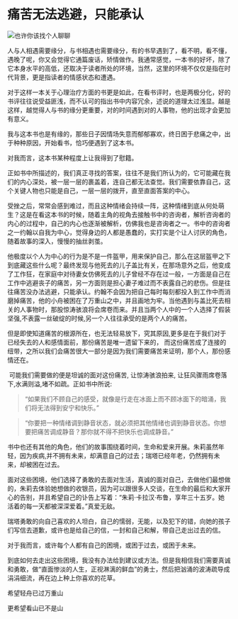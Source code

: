 # 痛苦无法逃避，只能承认

![也许你该找个人聊聊](https://s2.loli.net/2023/03/08/GxVb9OyJTRklpLP.png)

人与人相遇需要缘分，与书相遇也需要缘分，有的书早遇到了，看不明，看不懂，遇晚了呢，你又会觉得它通篇废话，矫情做作。我通常感觉，一本书的好坏，除了它本身水平的高低，还取决于读者所处的环境，当然，这里的环境不仅仅是指在时代背景，更是指读者的情感状态和遭遇。

对于这样一本关于心理治疗方面的书更是如此，在看书评时，也是两极分化，好的书评往往说受益匪浅，而不认可的指出书中内容冗余，述说的道理太过浅显。越是这样，越觉得人与书的缘分更重要，对的时间遇到对的人事物，他的出现才会更加有意义。

我与这本书也是有缘的，那些日子因情场失意而郁郁寡欢，终日困于悲痛之中，出于种种原因，开始看书，恰巧便遇到了这本书。

对我而言，这本书某种程度上让我得到了慰籍。

正如书中所描述的，我们真正寻找的答案，往往不是我们所认为的，它可能藏在我们的内心深处，被一层一层的裹盖着，连自己都无法查觉。我们需要依靠自己，这个关键人物也只能是自己，一层一层的拨开，直至直面答案的中心。

受挫之后，常常会感到难过，而且这种情绪会持续一阵，这种情绪到底从何处萌生？这是在看这本书的时候，随着主角的视角去接触书中的咨询者，解析咨询者的内心的过程中，自己的内心也逐渐被解析，仿佛我也是咨询者之一。书中的咨询者之一约翰以自我为中心，觉得身边的人都是愚蠢的，实打实是个让人讨厌的角色，随着故事的深入，慢慢的抽丝剥茧。

他极度以个人为中心的行为是不是一件盔甲，用来保护自己，那么在这层盔甲之下到底藏这些什么呢？最终发现与他死去的儿子盖比有关，在那场意外之后，他变成了工作狂，在家庭中对待妻女仿佛死去的儿子曾经不存在过一般，一方面是自己在工作中逃避丧子的痛苦，另一方面则是担心妻子难过而不表露自己的悲伤。但是往往痛苦没办法逃避，只能承认。约翰不会因为把自己每时每刻都投入到工作中而消磨掉痛苦，他的小舟被困在了万重山之中，并且画地为牢。当他遇到与盖比死去相关的人事物时，那股惊涛骇浪将会席卷而来。并且当两个人中的一个人选择了假装坚强,不表露一丝破绽的时候,另一个人往往承受的是两个人的痛苦。

但是即使知道痛苦的根源所在，也无法轻易放下，究其原因,更多是在于我们对于已经失去的人和感情面前，那份痛苦是唯一遗留下来的， 而这份痛苦成了连接的纽带，之所以我们会痛苦很大一部分是因为我们需要痛苦来证明，那个人，那份感情还在。 

​    可能我们需要做的便是坦诚的面对这份痛苦, 让惊涛骇浪拍来, 让狂风骤雨席卷落下,水满则溢,堵不如疏。正如书中所说: 

> ​	“如果我们不顾自己的感受，就像是行走在冰面上而不顾冰面下的暗涌，我们将无法得到安宁和快乐。”

> ​      “你要把一种情绪调到静音状态，就必须把其他情绪也调到静音状态。你想要把痛苦调成静音？那你就不得不把快乐也调成静音。”

书中也还有其他的角色，他们的故事围绕着时间，生命和爱来开展。朱莉虽然年轻，因为疾病,并不拥有未来，却满意自己的过去；瑞塔已经年老，仍然拥有未来，却被困在过去。

面对这些困境，他们选择了勇敢的去面对生活，真诚的面对自己，去做他们最想做的，朱莉去体验她想做的收银员，因为可以跟很多人交谈，在生命的最后和大家开心的告别，并且希望自己的讣告上写着：“朱莉·卡拉汉·布鲁，享年三十五岁。她活着的每一天都被深深爱着。”真爱无敌。

瑞塔勇敢的向自己喜欢的人坦白，自己的懦弱，无能，以及犯下的错，向她的孩子们写信去道歉，或许也是给自己的信，一封和自己和解，带自己走出过去的信。

对于我而言，或许每个人都有自己的困境，或困于过去，或困于未来。

到底如何去走出这些困境，我没有办法给到建议或方法。但是我相信我们需要真诚和勇敢，做“直面惨淡的人生，正视淋漓的鲜血”的勇士，然后把汹涌的波涛疏导成涓涓细流，再在边上种上你喜欢的花草。

希望轻舟已过万重山

更希望看山已不是山